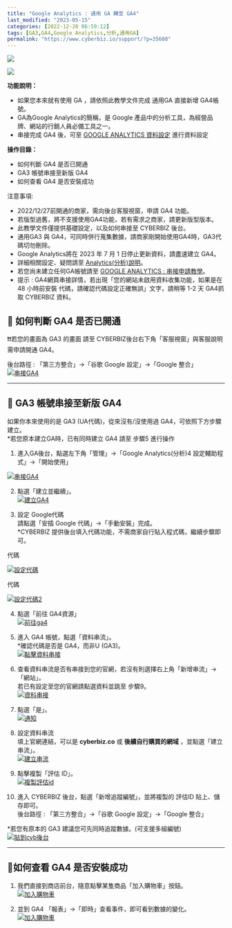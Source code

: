 ```yaml
---
title: "Google Analytics : 通用 GA 轉至 GA4"
last_modified: "2023-05-15"
categories: [2022-12-28 06:59:12]
tags: [GA3,GA4,Google Analytics,分析,通用GA]
permalink: "https://www.cyberbiz.io/support/?p=35608"
---
```


![](https://www.cyberbiz.io/support/wp-content/uploads/適用站別.png)

[![](https://www.cyberbiz.io/support/wp-content/uploads/台灣站.png)](https://www.cyberbiz.io/support/?page_id=2490)

**功能說明：**  

* 如果您本來就有使用 GA ，請依照此教學文件完成 通用GA 直接新增 GA4帳號。
* GA為Google Analytics的簡稱，是 Google 產品中的分析工具，為經營品牌、網站的行銷人員必備工具之一。
* 串接完成 GA4 後，可至 [GOOGLE ANALYTICS 資料設定](https://www.cyberbiz.io/support/?p=36980) 進行資料設定

**操作目錄：**

* 如何判斷 GA4 是否已開通
* GA3 帳號串接至新版 GA4 
* 如何查看 GA4 是否安裝成功

注意事項:  

* 2022/12/27前開通的商家，需向後台客服視窗，申請 GA4 功能。
* 若版型過舊，將不支援使用GA4功能，若有需求之商家，請更新版型版本。
* 此教學文件僅提供基礎設定，以及如何串接至 CYBERBIZ 後台。
* 通用GA3 與 GA4，可同時併行蒐集數據，請商家剛開始使用GA4時，GA3代碼切勿刪除。
* Google Analytics將在 2023 年 7 月 1 日停止更新資料，請盡速建立 GA4。
* 詳細相關設定、疑問請至 [Analytics(分析)說明](https://support.google.com/analytics/?hl=zh-Hant#topic=10737980)。 
* 若您尚未建立任何GA帳號請至 [ GOOGLE ANALYTICS : 串接申請教學](https://www.cyberbiz.io/support/?p=165)。
* 提示 : GA4網頁串接詳情，若出現「您的網站未啟用資料收集功能，如果是在 48 小時前安裝 代碼，請確認代碼設定正確無誤」文字，請稍等 1-2 天 GA4抓取 CYBERBIZ 資料。



## 📌 如何判斷 GA4 是否已開通




❗❗若您的畫面為 GA3 的畫面 請至 CYBERBIZ後台右下角「客服視窗」與客服說明需申請開通 GA4。


後台路徑 :  「第三方整合」→「谷歌 Google 設定」→「Google 整合」
[![串接GA4](https://www.cyberbiz.io/support/wp-content/uploads/Google-Analytics通用-GA-轉至-GA400.png)](https://www.cyberbiz.io/support/wp-content/uploads/Google-Analytics通用-GA-轉至-GA400.png)

* * *



## 📌 GA3 帳號串接至新版 GA4



如果你本來使用的是 GA3 (UA代碼)，從來沒有/沒使用過 GA4，可依照下方步驟建立。  
*若您原本建立GA時，已有同時建立 GA4 請至 步驟5 進行操作 




1. 進入GA後台，點選左下角「管理」→「Google Analytics(分析)4 設定輔助程式」→「開始使用」   

[![串接GA4](https://www.cyberbiz.io/support/wp-content/uploads/Google-Analytics通用-GA-轉至-GA401.png)](https://www.cyberbiz.io/support/wp-content/uploads/Google-Analytics通用-GA-轉至-GA401.png)




2. 點選「建立並繼續」。   
[![建立GA4](https://www.cyberbiz.io/support/wp-content/uploads/Google-Analytics通用-GA-轉至-GA402.png)](https://www.cyberbiz.io/support/wp-content/uploads/Google-Analytics通用-GA-轉至-GA402.png)




3. 設定 Google代碼  
請點選「安插 Google 代碼」→「手動安裝」完成。  
*CYBERBIZ 提供後台填入代碼功能，不需商家自行貼入程式碼，繼續步驟即可。  


代碼

[![設定代碼](https://www.cyberbiz.io/support/wp-content/uploads/Google-Analytics通用-GA-轉至-GA403.png)](https://www.cyberbiz.io/support/wp-content/uploads/Google-Analytics通用-GA-轉至-GA403.png)

代碼

[![設定代碼2](https://www.cyberbiz.io/support/wp-content/uploads/Google-Analytics通用-GA-轉至-GA404.png)](https://www.cyberbiz.io/support/wp-content/uploads/Google-Analytics通用-GA-轉至-GA404.png)



4. 點選「前往 GA4資源」  
[![前往ga4](https://www.cyberbiz.io/support/wp-content/uploads/Google-Analytics通用-GA-轉至-GA405.png)](https://www.cyberbiz.io/support/wp-content/uploads/Google-Analytics通用-GA-轉至-GA405.png)




5. 進入 GA4 帳號，點選「資料串流」。  
*確認代碼是否是 GA4，而非U (GA3)。  
[![點擊資料串接](https://www.cyberbiz.io/support/wp-content/uploads/Google-Analytics通用-GA-轉至-GA406.png)](https://www.cyberbiz.io/support/wp-content/uploads/Google-Analytics通用-GA-轉至-GA406.png)




6. 查看資料串流是否有串接到您的官網，若沒有則選擇右上角「新增串流」→「網站」。   
若已有設定至您的官網請點選資料並跳至 步驟9。  
[![資料串接](https://www.cyberbiz.io/support/wp-content/uploads/Google-Analytics通用-GA-轉至-GA407.png)](https://www.cyberbiz.io/support/wp-content/uploads/Google-Analytics通用-GA-轉至-GA407.png)




7. 點選「是」。  
[![通知](https://www.cyberbiz.io/support/wp-content/uploads/Google-Analytics通用-GA-轉至-GA408.png)](https://www.cyberbiz.io/support/wp-content/uploads/Google-Analytics通用-GA-轉至-GA408.png)




8. 設定資料串流   
填上官網連結，可以是 **cyberbiz.co** 或 **後續自行購買的網域** ，並點選「建立串流」。  
[![建立串流](https://www.cyberbiz.io/support/wp-content/uploads/Google-Analytics通用-GA-轉至-GA409.png)](https://www.cyberbiz.io/support/wp-content/uploads/Google-Analytics通用-GA-轉至-GA409.png)




9. 點擊複製「評估 ID」。  
[![複製評估id](https://www.cyberbiz.io/support/wp-content/uploads/Google-Analytics通用-GA-轉至-GA410.png)](https://www.cyberbiz.io/support/wp-content/uploads/Google-Analytics通用-GA-轉至-GA410.png)




10. 進入 CYBERBIZ 後台，點選「新增追蹤編號」，並將複製的 評估ID 貼上、儲存即可。  
後台路徑 : 「第三方整合」→「谷歌 Google 設定」→「Google 整合」  

*若您有原本的 GA3 建議您可先同時追蹤數據。(可支援多組編號)   
[![貼到cyb後台](https://www.cyberbiz.io/support/wp-content/uploads/Google-Analytics通用-GA-轉至-GA411.png)](https://www.cyberbiz.io/support/wp-content/uploads/Google-Analytics通用-GA-轉至-GA411.png)




* * *



## 📌如何查看 GA4 是否安裝成功



1. 我們直接到商店前台，隨意點擊某隻商品「加入購物車」按鈕。  
[![加入購物車](https://www.cyberbiz.io/support/wp-content/uploads/Google-Analytics通用-GA-轉至-GA412.png)](https://www.cyberbiz.io/support/wp-content/uploads/Google-Analytics通用-GA-轉至-GA412.png)




2. 並到 GA4 「報表」→「即時」查看事件，即可看到數據的變化。  
[![加入購物車](https://www.cyberbiz.io/support/wp-content/uploads/Google-Analytics通用-GA-轉至-GA413.png)](https://www.cyberbiz.io/support/wp-content/uploads/Google-Analytics通用-GA-轉至-GA413.png)





